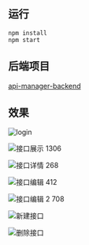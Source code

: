 ## 运行

```shell
npm install
npm start
```





## 后端项目

[api-manager-backend](https://gitee.com/huang-haoxiang/api-manager-backend)





## 效果

![login](https://s2.loli.net/2022/03/15/1FClAO8VD3I69yZ.gif)

![接口展示 1306](https://s2.loli.net/2022/03/15/TpONc6UQ8SMXPaF.png)

![接口详情 268](https://s2.loli.net/2022/03/15/FLAX6Jcn3WQm7h8.png)

![接口编辑  412](https://s2.loli.net/2022/03/15/a9pmVbDGnJ4toOR.png)

![接口编辑 2 708](https://s2.loli.net/2022/03/15/nsA2mFTqHMkpa6r.png)

![新建接口](https://s2.loli.net/2022/03/15/WVEvcfD49apjKNI.gif)

![删除接口](https://s2.loli.net/2022/03/15/CVITxdEtouAm4n7.gif) 
